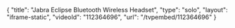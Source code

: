 {
    "title": "Jabra Eclipse Bluetooth Wireless Headset",
    "type": "solo",
    "layout": "iframe-static",
    "videoId": "112364696",
    "url": "\/tvpembed\/112364696"
}